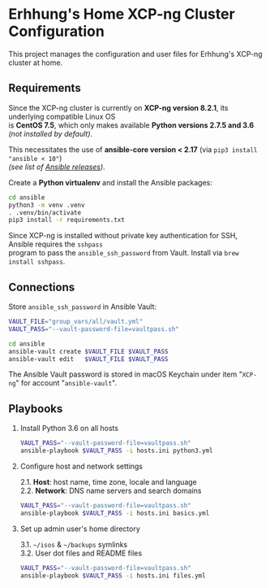 # Erhhung's Home XCP-ng Cluster Configuration

This project manages the configuration and user files for Erhhung's XCP-ng cluster at home.

## Requirements

Since the XCP-ng cluster is currently on **XCP-ng version 8.2.1**, its underlying compatible Linux OS  
is **CentOS 7.5**, which only makes available **Python versions 2.7.5 and 3.6** _(not installed by default)_.

This necessitates the use of **ansible-core version < 2.17** (via `pip3 install "ansible < 10"`)  
_(see list of [Ansible releases](https://docs.ansible.com/ansible/latest/reference_appendices/release_and_maintenance.html#ansible-community-changelogs))_.

Create a **Python virtualenv** and install the Ansible packages:

```bash
cd ansible
python3 -m venv .venv
. .venv/bin/activate
pip3 install -r requirements.txt
```

Since XCP-ng is installed without private key authentication for SSH, Ansible requires the `sshpass`  
program to pass the `ansible_ssh_password` from Vault. Install via `brew install sshpass`.

## Connections

Store `ansible_ssh_password` in Ansible Vault:

```bash
VAULT_FILE="group_vars/all/vault.yml"
VAULT_PASS="--vault-password-file=vaultpass.sh"

cd ansible
ansible-vault create $VAULT_FILE $VAULT_PASS
ansible-vault edit   $VAULT_FILE $VAULT_PASS
```

The Ansible Vault password is stored in macOS Keychain under item "`XCP-ng`" for account "`ansible-vault`".

## Playbooks

1. Install Python 3.6 on all hosts

    ```bash
    VAULT_PASS="--vault-password-file=vaultpass.sh"
    ansible-playbook $VAULT_PASS -i hosts.ini python3.yml
    ```

2. Configure host and network settings

   2.1. **Host**: host name, time zone, locale and language  
   2.2. **Network**: DNS name servers and search domains

    ```bash
    VAULT_PASS="--vault-password-file=vaultpass.sh"
    ansible-playbook $VAULT_PASS -i hosts.ini basics.yml
    ```

3. Set up admin user's home directory

    3.1. `~/isos` & `~/backups` symlinks  
    3.2. User dot files and README files

    ```bash
    VAULT_PASS="--vault-password-file=vaultpass.sh"
    ansible-playbook $VAULT_PASS -i hosts.ini files.yml
    ```
